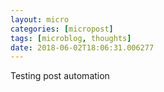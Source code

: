 ```yaml
---
layout: micro
categories: [micropost]
tags: [microblog, thoughts]
date: 2018-06-02T18:06:31.006277
---
```

Testing post automation
